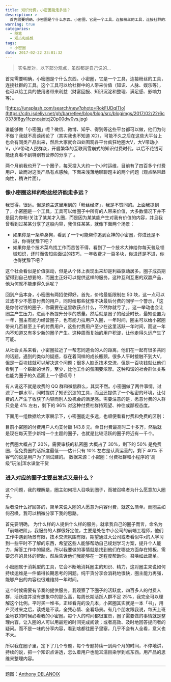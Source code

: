 ```yaml
---
title: 知识付费，小密圈能走多远？
description: >-
  首先需要明确，小密圈是个什么东西。小密圈，它是一个工具，连接粉丝的工具，连接社群的工具。这个工具可以给社群中的人带来价值（知识、人脉、娱乐等），也可以给工具的使用者带来利益（财富回报、知识沉淀和整理、满足感、影响力等）。
warning: true
categories:
  - 随笔
  - 观点和感想
tags:
  - 小密圈
date: 2017-02-22 23:01:32
---
```


> 实名反对，以下部分观点，虽然都是自己说的...

首先需要明确，小密圈是个什么东西。小密圈，它是一个工具，连接粉丝的工具，连接社群的工具。这个工具可以给社群中的人带来价值（知识、人脉、娱乐等），也可以给工具的使用者带来利益（财富回报、知识沉淀和整理、满足感、影响力等）。

![https://unsplash.com/search/new?photo=RokFUDqlTIo](https://cdn.jsdelivr.net/gh/barretlee/blog/blog/src/blogimgs/2017/02/22/6c0378f8gy1fczncajxtcj20p00dw0vs.jpg)<!--<source src="http://ww1.sinaimg.cn/large/6c0378f8gy1fczncajxtcj20p00dw0vs">-->

<!--more-->

谁能够做「小密圈」呢？微信、微博、知乎、得到等这些平台都可以做，他们为何不做？我就不高谈阔论了（其实我也不知道 XD），可能不久之后在这些大平台上也会有同类产品出来，然后大家就会四处围观各平台疯狂地圈大V，大V带动小V，小V带动人民群众，开启繁华的互联网雪崩式的知识付费时代，以后不花钱可能还真看不到特别有营养的分享了 。

两个月前我也开了一个圈子，每天投入大约一个小时运维，目前有了四百多个付费用户，故而对这类产品有点感触，下面来浅薄地聊聊题主的两个问题（观点略带趋向性，稍许片面）。


### 像小密圈这样的粉丝经济能走多远？

我觉得，很远。但是题主这里用到的「粉丝经济」，我是不赞同的。上面我提到了，小密圈是一个工具，工具可以给圈子中所有的人带来价值，大多数情况下并不是因为你粉/关注了某某才入圈，而是因为某某能产生对我有价值的内容，并且我曾看到过某某分享了这般内容，我信任某某，就像下面两个场景：

- 如果你是一条单身狗，看到了一个可能帮你追到女神的小密圈，你进还是不进，你得犹豫下吧？
- 如果你是个技术菜鸟找工作而苦苦不得，看到了一个技术大神给你每天普及领域知识，还时而告知些面试的技巧，一年收费才一百多块，你进还是不进，你也得犹豫下吧？

这个社会看似是价值驱动，但是从个体上表现出来却是利益驱动居多。圈子成员期望得到自己想要的，而圈主正好可以提供这样的服务，这种互利互惠的双赢产品，他为何就不能走得久远呢？

回到产品本身，小密圈有两招使得好。首先，价格最低限制在 50 块，这一点可以过滤不少不愿意付费的用户，同时给那些犹豫不决最后付费的同学一个警示，「这是你付过钱的圈子，你需要在这里收获点什么，不然你就亏了」，这一举动也会让圈主产生压力，进而不断提升分享的质量。然后就是圈子的经营时长，最短设置为一年，圈主有能力经营圈子，也有能力拉用户入圈，一年时间，圈主可以给小密圈带来几百甚至上千的付费用户，这些付费用户至少在这里活跃一年时间，而这一年内不知道又有多少新的圈子产生。这种周而复始的用户积淀，让他走得久远产生了可能。

从社会关系来看，小密圈拉近了一帮志同道合的人的距离，他们在一起有很多共同的话题，遇到的类似的疑惑，存在着同样的成长瓶颈。很多人平时接触不到大V，但是一百块钱就可以解决这个问题；很多人缺乏技术交流，但是一百块钱就让他们看到了一个崭新的世界，至少，比他工作的氛围要浓厚。这种和谐的社会群体关系也能为圈子的久远画上一个感叹号！

有人说这不就是收费的 QQ 群和微信群么，其实不然。小密圈做了两件事情，过滤了一群水军，同时提供了知识沉淀的工具，而且还提供了一个私密的环境，让付费的人产生了收获了内容而别人没机会的满足感。需要注意的是，愿意付费的人群只会是 4% 左右，剩下的 96% 对这种付费社群持观望、神往或鄙视态度。

下面用一组数据给大家展示下，小密圈能走多远，也顺便看看付费和免费的区别：

目前小密圈的付费用户人均支付额 143.8 元。单日付费最高时二十多万，然后就是现在每天至少新增一个主题的圈子，也就是比较活跃的圈子将近有一千个。

付费圈大概占了 20%，需要审核的私密圈 大概占了 30%，剩下的 50% 是免费圈，但免费圈的活跃度最低——估计只有 10% 左右是认真运营的，剩下 40% 不客气的说是用户为了测试建的。
数据来源：小密圈：付费社群和小程序的“高级”玩法|浑水课堂干货


### 进入对应的圈子主要出发点又是什么？

这个问题，我的理解是，圈主如何把人召唤到圈子，而被召唤者为什么愿意加入圈子。

后者没什么好回答的，简单来说入圈的人愿意为内容付费，就这么简单。而圈主如何召唤，我可以稍微分享下我的思路。

首先要明确， 为什么样的人提供什么样的服务。就拿我自己的圈子而言，命名为「前端进阶」，我服务的人群很好定位，主要是处在中小公司的前端工程师，他们工作中遇到场景有限，技术交流氛围有限，期望通过大公司或者看似牛x的人学习到一些平时不了解的东西，希望这些人能够帮助自己规划学习方案，提升个人能力，解答工作中的疑惑。所以我要做的事情就是找到他们在哪些方面存在短板，需要怎样的具体的帮助，然后告诉他们我能够在一定程度帮助你。召唤如此简单。

小密圈属于消耗型的工具，它会不断地消耗圈主的知识、精力，这对圈主来说如何持续运维是一件值得长期思考的问题。纯干货分享会消耗地很快，圈主能力再强，能够产出的内容也很难维持一年时间。

这个时候需要有节奏的提供服务。我观察了下圈子的活跃度，四百多人的付费人群，活跃度并没有想象中的那么高，每周长期活跃人群不足 25%，我完全可以理解这个比例。平时买一堆书，正经看完的没几本，小密圈其实就是一本「书」，用户买过来之后，读或是不读，全凭心情、全看场景。有几个朋友跟我说，每天上班坐地铁的时候必看我的小密圈。每个人的时间都很宝贵，圈子需要做的事情就是整理内容，让入圈的人可以用最短的时间完成阅读；或者高效、及时地回答提问者的疑问。而不是一味的分享内容，看到啥都往圈子里塞，几乎不会有人全看，意义也不大。

所以我在圈子里，定下了几个专题，每个专题持续一到两个月的时间，不停地讲，持续的说，把一个知识点讲透，怎么着用户也能耳濡目染学到点东西。用产品的思维来整理内容。

---

题图：[Anthony DELANOIX](https://unsplash.com/search/new?photo=RokFUDqlTIo)
